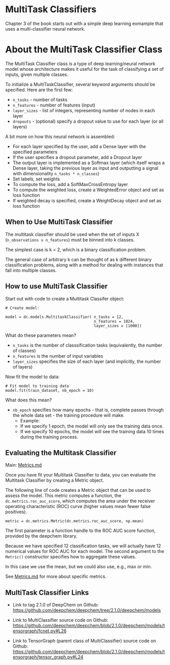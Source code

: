 # MultiTask Classifiers

Chapter 3 of the book starts out with
a simple deep learning exmample that
uses a multi-classifier neural network.

# About the MultiTask Classifier Class

The MultiTask Classifier class is a type of
deep learning/neural network model whose
architecture makes it useful for the task
of classifying a set of inputs, given 
multiple classes.

To initialize a MultiTaskClassifier, several
keyword arguments should be specified. Here are 
the first few:

* `n_tasks` - number of tasks
* `n_features` - number of features (input)
* `layer_sizes` - list of integers, representing number of nodes in each layer
* `dropouts` - (optional) specify a dropout value to use for each layer (or all layers)

A bit more on how this neural network is assembled:

* For each layer specified by the user, add a Dense layer with the specified parameters
* If the user specifies a dropout parameter, add a Dropout layer
* The output layer is implemented as a Softmax layer (which itself wraps a Dense layer,
  taking the previous layer as input and outputting 
  a signal with dimensionality `n_tasks * n_classes`)
* Set labels, set weights
* To compute the loss, add a SoftMaxCrossEntropy layer
* To compute the weighted loss, create a WeightedError object and set as loss function
* If weighted decay is specified, create a WeightDecay object and set as loss function

## When to Use MultiTask Classifier

The multitask classifier should be used when the set of
inputs X (`n_observations x n_features`) must be binned
into k classes.

The simplest case is k = 2, which is a binary classification problem.

The general case of arbitrary k can be thought of as k different
binary classification problems, along with a method for dealing
with instances that fall into multiple classes.

## How to use MultiTask Classifier

Start out with code to create a Multitask Classifer
object:

```
# Create model:

model = dc.models.MultitaskClassifier( n_tasks = 12,
                                       n_features = 1024,
                                       layer_sizes = [1000])
```

What do these parameters mean?

- `n_tasks` is the number of classsification tasks (equivalently, the number of classes)
- `n_features` is the number of input variables
- `layer_sizes` specifies the size of each layer (and implicitly, the number of layers)

Now fit the model to data:

```
# Fit model to training data
model.fit(train_dataset, nb_epoch = 10)
```

What does this mean?

- `nb_epoch` specifies how many epochs - that is, complete passes through the whole
  data set - the training procedure will make.
    - Example:
    - If we specify 1 epoch, the model will only see the training data once.
    - If we specify 10 epochs, the model will see the training data 10 times during the training process.

## Evaluating the Multitask Classifier

Main: [Metrics.md](Metrics.md)

Once you have fit your Multitask Classifier to data,
you can evaluate the Multitask Classifier by creating
a Metric object.

The following line of code creates a Metric object
that can be used to assess the model. This metric
computes a function, the `dc.metrics.roc_auc_score`,
which computes the area under the receiver operating
characteristic (ROC) curve (higher values mean fewer
false positives).

```
metric = dc.metrics.Metric(dc.metrics.roc_auc_score, np.mean)
```

The first parameter is a function handle to the ROC AUC
score function, provided by the deepchem library. 

Because we have specified 12 classification tasks,
we will actually have 12 numerical values for ROC AUC 
for each model. The second argument to the `Metric()`
constructor specifies how to aggregate these values.

In this case we use the mean, but we could also use,
e.g., max or min.

See [Metrics.md](Metrics.md) for more about specific metrics.

## MultiTask Classifier Links

* Link to tag 2.1.0 of DeepChem on Github: <https://github.com/deepchem/deepchem/tree/2.1.0/deepchem/models>

* Link to MultiClassifier source code on Github: <https://github.com/deepchem/deepchem/blob/2.1.0/deepchem/models/tensorgraph/fcnet.py#L26>

* Link to TensorGraph (parent class of MultiClassifier) source code on Github: <https://github.com/deepchem/deepchem/blob/2.1.0/deepchem/models/tensorgraph/tensor_graph.py#L24>

